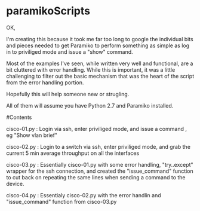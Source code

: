 # paramikoScripts

OK, 

I'm creating this because it took me far too long to google the 
individual bits and pieces needed to get Paramiko to perform something
as simple as log in to priviliged mode and issue a "show" command. 

Most of the examples I've seen, while written very well and functional, are
a bit cluttered with error handling. While this is important, it was a little
challenging to filter out the basic mechanism that was the heart of the script
from the error handling portion. 

Hopefully this will help someone new or strugling. 

All of them will assume you have Python 2.7 and Paramiko installed. 


#Contents

cisco-01.py :  Login via ssh, enter priviliged mode, and issue a command , eg "Show vlan brief" 

cisco-02.py :  Login to a switch via ssh, enter priviliged mode, and grab the current 5 min average throughput on all the interfaces

cisco-03.py :  Essentially cisco-01.py with some error handling, "try..except" wrapper for the ssh connection, and created the "issue_command" function to cut back on repeating the same lines when sending a command to the device.

cisco-04.py :  Essentialy cisco-02.py with the error handlin and "issue_command" function from cisco-03.py
